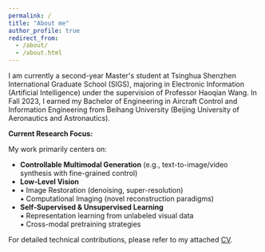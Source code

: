 ```yaml
---
permalink: /
title: "About me"
author_profile: true
redirect_from: 
  - /about/
  - /about.html
---
```


I am currently a second-year Master's student at Tsinghua Shenzhen International Graduate School (SIGS), majoring in Electronic Information (Artificial Intelligence) under the supervision of Professor Haoqian Wang. In Fall 2023, I earned my Bachelor of Engineering in Aircraft Control and Information Engineering from Beihang University (Beijing University of Aeronautics and Astronautics).

**Current Research Focus:**  

My work primarily centers on:  

- **Controllable Multimodal Generation** (e.g., text-to-image/video synthesis with fine-grained control)
- **Low-Level Vision**
- 
  ▪ Image Restoration (denoising, super-resolution)  
  ▪ Computational Imaging (novel reconstruction paradigms)  
- **Self-Supervised & Unsupervised Learning**  
  ▪ Representation learning from unlabeled visual data  
  ▪ Cross-modal pretraining strategies  

For detailed technical contributions, please refer to my attached [CV](../assets/lihuaqiu_cv_202506.pdf).
